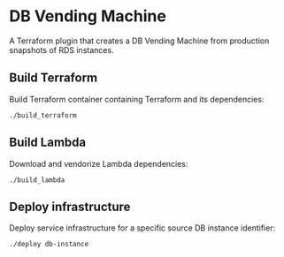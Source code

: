 # DB Vending Machine

A Terraform plugin that creates a DB Vending Machine from production snapshots of RDS instances.

## Build Terraform

Build Terraform container containing Terraform and its dependencies:

```
./build_terraform
```

## Build Lambda

Download and vendorize Lambda dependencies:

```
./build_lambda
```

## Deploy infrastructure

Deploy service infrastructure for a specific source DB instance identifier:

```
./deploy db-instance
```
